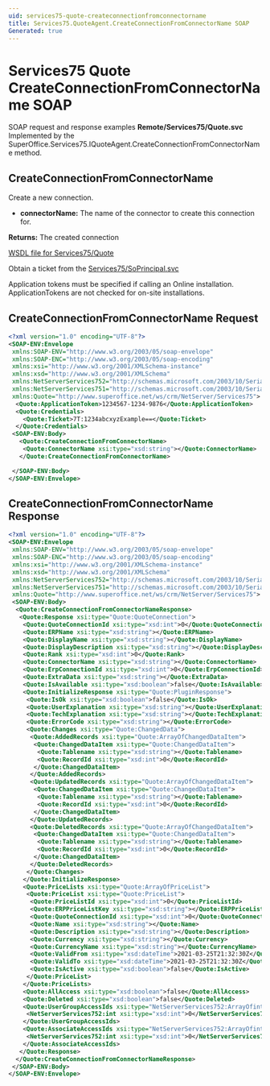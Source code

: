 ```yaml
---
uid: services75-quote-createconnectionfromconnectorname
title: Services75.QuoteAgent.CreateConnectionFromConnectorName SOAP
Generated: true
---
```


# Services75 Quote CreateConnectionFromConnectorName SOAP

SOAP request and response examples **Remote/Services75/Quote.svc**
Implemented by the <see cref="M:SuperOffice.Services75.IQuoteAgent.CreateConnectionFromConnectorName">SuperOffice.Services75.IQuoteAgent.CreateConnectionFromConnectorName</see> method.

## CreateConnectionFromConnectorName

Create a new connection.

* **connectorName:** The name of the connector to create this connection for.

**Returns:** The created connection


[WSDL file for Services75/Quote](../Services75-Quote.md)

Obtain a ticket from the [Services75/SoPrincipal.svc](../SoPrincipal/SoPrincipal.md)

Application tokens must be specified if calling an Online installation. ApplicationTokens are not checked for on-site installations.

## CreateConnectionFromConnectorName Request

```xml
<?xml version="1.0" encoding="UTF-8"?>
<SOAP-ENV:Envelope
 xmlns:SOAP-ENV="http://www.w3.org/2003/05/soap-envelope"
 xmlns:SOAP-ENC="http://www.w3.org/2003/05/soap-encoding"
 xmlns:xsi="http://www.w3.org/2001/XMLSchema-instance"
 xmlns:xsd="http://www.w3.org/2001/XMLSchema"
 xmlns:NetServerServices752="http://schemas.microsoft.com/2003/10/Serialization/Arrays"
 xmlns:NetServerServices751="http://schemas.microsoft.com/2003/10/Serialization/"
 xmlns:Quote="http://www.superoffice.net/ws/crm/NetServer/Services75">
  <Quote:ApplicationToken>1234567-1234-9876</Quote:ApplicationToken>
  <Quote:Credentials>
    <Quote:Ticket>7T:1234abcxyzExample==</Quote:Ticket>
  </Quote:Credentials>
 <SOAP-ENV:Body>
   <Quote:CreateConnectionFromConnectorName>
    <Quote:ConnectorName xsi:type="xsd:string"></Quote:ConnectorName>
   </Quote:CreateConnectionFromConnectorName>

 </SOAP-ENV:Body>
</SOAP-ENV:Envelope>

```


## CreateConnectionFromConnectorName Response

```xml
<?xml version="1.0" encoding="UTF-8"?>
<SOAP-ENV:Envelope
 xmlns:SOAP-ENV="http://www.w3.org/2003/05/soap-envelope"
 xmlns:SOAP-ENC="http://www.w3.org/2003/05/soap-encoding"
 xmlns:xsi="http://www.w3.org/2001/XMLSchema-instance"
 xmlns:xsd="http://www.w3.org/2001/XMLSchema"
 xmlns:NetServerServices752="http://schemas.microsoft.com/2003/10/Serialization/Arrays"
 xmlns:NetServerServices751="http://schemas.microsoft.com/2003/10/Serialization/"
 xmlns:Quote="http://www.superoffice.net/ws/crm/NetServer/Services75">
 <SOAP-ENV:Body>
  <Quote:CreateConnectionFromConnectorNameResponse>
   <Quote:Response xsi:type="Quote:QuoteConnection">
    <Quote:QuoteConnectionId xsi:type="xsd:int">0</Quote:QuoteConnectionId>
    <Quote:ERPName xsi:type="xsd:string"></Quote:ERPName>
    <Quote:DisplayName xsi:type="xsd:string"></Quote:DisplayName>
    <Quote:DisplayDescription xsi:type="xsd:string"></Quote:DisplayDescription>
    <Quote:Rank xsi:type="xsd:int">0</Quote:Rank>
    <Quote:ConnectorName xsi:type="xsd:string"></Quote:ConnectorName>
    <Quote:ErpConnectionId xsi:type="xsd:int">0</Quote:ErpConnectionId>
    <Quote:ExtraData xsi:type="xsd:string"></Quote:ExtraData>
    <Quote:IsAvailable xsi:type="xsd:boolean">false</Quote:IsAvailable>
    <Quote:InitializeResponse xsi:type="Quote:PluginResponse">
     <Quote:IsOk xsi:type="xsd:boolean">false</Quote:IsOk>
     <Quote:UserExplanation xsi:type="xsd:string"></Quote:UserExplanation>
     <Quote:TechExplanation xsi:type="xsd:string"></Quote:TechExplanation>
     <Quote:ErrorCode xsi:type="xsd:string"></Quote:ErrorCode>
     <Quote:Changes xsi:type="Quote:ChangedData">
      <Quote:AddedRecords xsi:type="Quote:ArrayOfChangedDataItem">
       <Quote:ChangedDataItem xsi:type="Quote:ChangedDataItem">
        <Quote:Tablename xsi:type="xsd:string"></Quote:Tablename>
        <Quote:RecordId xsi:type="xsd:int">0</Quote:RecordId>
       </Quote:ChangedDataItem>
      </Quote:AddedRecords>
      <Quote:UpdatedRecords xsi:type="Quote:ArrayOfChangedDataItem">
       <Quote:ChangedDataItem xsi:type="Quote:ChangedDataItem">
        <Quote:Tablename xsi:type="xsd:string"></Quote:Tablename>
        <Quote:RecordId xsi:type="xsd:int">0</Quote:RecordId>
       </Quote:ChangedDataItem>
      </Quote:UpdatedRecords>
      <Quote:DeletedRecords xsi:type="Quote:ArrayOfChangedDataItem">
       <Quote:ChangedDataItem xsi:type="Quote:ChangedDataItem">
        <Quote:Tablename xsi:type="xsd:string"></Quote:Tablename>
        <Quote:RecordId xsi:type="xsd:int">0</Quote:RecordId>
       </Quote:ChangedDataItem>
      </Quote:DeletedRecords>
     </Quote:Changes>
    </Quote:InitializeResponse>
    <Quote:PriceLists xsi:type="Quote:ArrayOfPriceList">
     <Quote:PriceList xsi:type="Quote:PriceList">
      <Quote:PriceListId xsi:type="xsd:int">0</Quote:PriceListId>
      <Quote:ERPPriceListKey xsi:type="xsd:string"></Quote:ERPPriceListKey>
      <Quote:QuoteConnectionId xsi:type="xsd:int">0</Quote:QuoteConnectionId>
      <Quote:Name xsi:type="xsd:string"></Quote:Name>
      <Quote:Description xsi:type="xsd:string"></Quote:Description>
      <Quote:Currency xsi:type="xsd:string"></Quote:Currency>
      <Quote:CurrencyName xsi:type="xsd:string"></Quote:CurrencyName>
      <Quote:ValidFrom xsi:type="xsd:dateTime">2021-03-25T21:32:30Z</Quote:ValidFrom>
      <Quote:ValidTo xsi:type="xsd:dateTime">2021-03-25T21:32:30Z</Quote:ValidTo>
      <Quote:IsActive xsi:type="xsd:boolean">false</Quote:IsActive>
     </Quote:PriceList>
    </Quote:PriceLists>
    <Quote:AllAccess xsi:type="xsd:boolean">false</Quote:AllAccess>
    <Quote:Deleted xsi:type="xsd:boolean">false</Quote:Deleted>
    <Quote:UserGroupAccessIds xsi:type="NetServerServices752:ArrayOfint">
     <NetServerServices752:int xsi:type="xsd:int">0</NetServerServices752:int>
    </Quote:UserGroupAccessIds>
    <Quote:AssociateAccessIds xsi:type="NetServerServices752:ArrayOfint">
     <NetServerServices752:int xsi:type="xsd:int">0</NetServerServices752:int>
    </Quote:AssociateAccessIds>
   </Quote:Response>
  </Quote:CreateConnectionFromConnectorNameResponse>
 </SOAP-ENV:Body>
</SOAP-ENV:Envelope>

```

